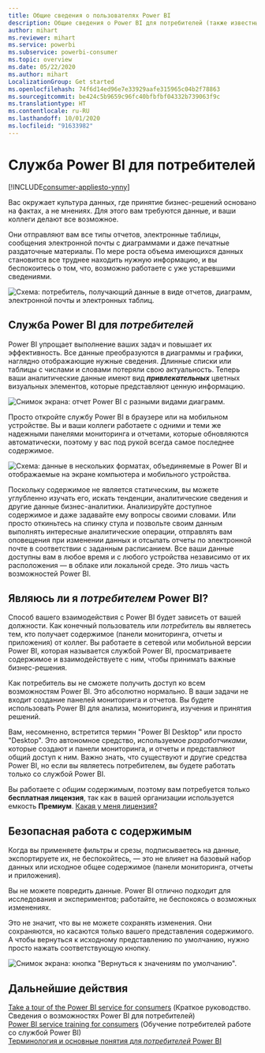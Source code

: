 ```yaml
---
title: Общие сведения о пользователях Power BI
description: Общие сведения о Power BI для потребителей (также известных как конечные пользователи или бизнес-пользователи).
author: mihart
ms.reviewer: mihart
ms.service: powerbi
ms.subservice: powerbi-consumer
ms.topic: overview
ms.date: 05/22/2020
ms.author: mihart
LocalizationGroup: Get started
ms.openlocfilehash: 74f6d14ed96e7e33929aafe315965c04b2f78863
ms.sourcegitcommit: be424c5b9659c96fc40bfbfbf04332b739063f9c
ms.translationtype: HT
ms.contentlocale: ru-RU
ms.lasthandoff: 10/01/2020
ms.locfileid: "91633982"
---
```

# <a name="the-power-bi-service-for-consumers"></a>Служба Power BI для потребителей

[!INCLUDE[consumer-appliesto-ynny](../includes/consumer-appliesto-ynny.md)]

Вас окружает культура данных, где принятие бизнес-решений основано на фактах, а не мнениях. Для этого вам требуются данные, и ваши коллеги делают все возможное.     
 
Они отправляют вам все типы отчетов, электронные таблицы, сообщения электронной почты с диаграммами и даже печатные раздаточные материалы. По мере роста объема имеющихся данных становится все труднее находить нужную информацию, и вы беспокоитесь о том, что, возможно работаете с уже устаревшими сведениями.  
 
![Схема: потребитель, получающий данные в виде отчетов, диаграмм, электронной почты и электронных таблиц.](media/end-user-consumer/power-bi-consumer-pipes.png)

## <a name="the-power-bi-service-for-consumers"></a>Служба Power BI для *потребителей*

Power BI упрощает выполнение ваших задач и повышает их эффективность. Все данные преобразуются в диаграммы и графики, наглядно отображающие нужные сведения. Длинные списки или таблицы с числами и словами потеряли свою актуальность. Теперь ваши аналитические данные имеют вид ***привлекательных*** цветных визуальных элементов, которые представляют ценную информацию. 

![Снимок экрана: отчет Power BI с разными видами диаграмм.](media/end-user-consumer/power-bi-consumer-examples.png)
 
Просто откройте службу Power BI в браузере или на мобильном устройстве. Вы и ваши коллеги работаете с одними и теми же надежными панелями мониторинга и отчетами, которые обновляются автоматически, поэтому у вас под рукой всегда самое последнее содержимое.   

![Схема: данные в нескольких форматах, объединяемые в Power BI и отображаемые на экране компьютера и мобильного устройства.](media/end-user-consumer/power-bi-funnel.png)

Поскольку содержимое не является статическим, вы можете углубленно изучать его, искать тенденции, аналитические сведения и другие данные бизнес-аналитики. Анализируйте доступное содержимое и даже задавайте ему вопросы своими словами. Или просто откиньтесь на спинку стула и позвольте своим данным выполнять интересные аналитические операции, отправлять вам оповещения при изменении данных и отсылать отчеты по электронной почте в соответствии с заданным расписанием. Все ваши данные доступны вам в любое время и с любого устройства независимо от их расположения — в облаке или локальной среде. Это лишь часть возможностей Power BI. 

## <a name="am-i-a-power-bi-consumer"></a>Являюсь ли я *потребителем* Power BI?

Способ вашего взаимодействия с Power BI будет зависеть от вашей должности. Как конечный пользователь или *потребитель* вы являетесь тем, кто получает содержимое (панели мониторинга, отчеты и приложения) от коллег. Вы работаете в сетевой или мобильной версии Power BI, которая называется службой Power BI, просматриваете содержимое и взаимодействуете с ним, чтобы принимать важные бизнес-решения. 
   
Как потребитель вы не сможете получить доступ ко всем возможностям Power BI. Это абсолютно нормально. В ваши задачи не входит создание панелей мониторинга и отчетов. Вы будете использовать Power BI для анализа, мониторинга, изучения и принятия решений. 

Вам, несомненно, встретится термин "Power BI Desktop" или просто "Desktop". Это автономное средство, используемое *разработчиками*, которые создают и панели мониторинга, и отчеты и представляют общий доступ к ним.  Важно знать, что существуют и другие средства Power BI, но если вы являетесь потребителем, вы будете работать только со службой Power BI. 

Вы работаете с *общим* содержимым, поэтому вам потребуется только **бесплатная лицензия**, так как в вашей организации используется емкость **Премиум**. [Какая у меня лицензия?](end-user-license.md)


## <a name="safely-interact-with-content"></a>Безопасная работа с содержимым 
Когда вы применяете фильтры и срезы, подписываетесь на данные, экспортируете их, не беспокойтесь, — это не влияет на базовый набор данных или исходное общее содержимое (панели мониторинга, отчеты и приложения).  

Вы не можете повредить данные.  Power BI отлично подходит для исследования и экспериментов; работайте, не беспокоясь о возможных изменениях.  
 
Это не значит, что вы не можете сохранять изменения. Они сохраняются, но касаются только вашего представления содержимого. А чтобы вернуться к исходному представлению по умолчанию, нужно просто нажать соответствующую кнопку.  

![Снимок экрана: кнопка "Вернуться к значениям по умолчанию".](media/end-user-consumer/power-bi-reset.png)


## <a name="next-steps"></a>Дальнейшие действия

[Take a tour of the Power BI service for consumers](end-user-reading-view.md)   (Краткое руководство. Сведения о возможностях Power BI для потребителей)  
[Power BI service training for consumers](/learn/paths/consume-data-with-power-bi/)   (Обучение потребителей работе со службой Power BI)  
[Терминология и основные понятия для *потребителей* Power BI](end-user-basic-concepts.md)